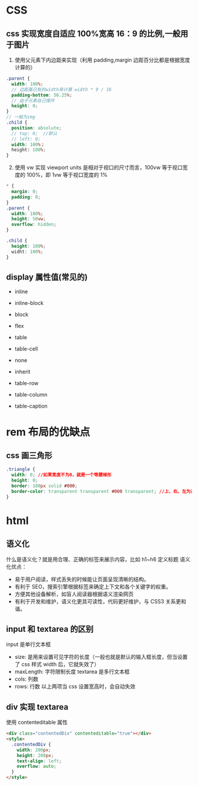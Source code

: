 # CSS

## css 实现宽度自适应 100%宽高 16：9 的比例,一般用于图片

1. 使用父元素下内边距来实现（利用 padding,margin 边距百分比都是根据宽度计算的）

```scss
.parent {
  width: 100%;
  // 边距基已有的width来计算 width * 9 / 16
  padding-bottom: 56.25%;
  // 由子元素自己撑开
  height: 0;
}
// 一般为img
.child {
  position: absolute;
  // top: 0;  //默认
  // left: 0;
  width: 100%；
  height: 100%;
}
```

2. 使用 vw 实现
   viewport units 是相对于视口的尺寸而言，100vw 等于视口宽度的 100%，即 1vw 等于视口宽度的 1%

```css
* {
  margin: 0;
  padding: 0;
}
.parent {
  width: 100%;
  height: 50vw;
  overflow: hidden;
}

.child {
  height: 100%;
  widht: 100%;
}
```

## display 属性值(常见的)

- inline
- inline-block
- block
- flex
- table
- table-cell
- none
- inherit

- table-row
- table-column
- table-caption

# rem 布局的优缺点

## css 画三角形

```css
.triangle {
  width: 0; //如果宽度不为0，就是一个等腰梯形
  height: 0;
  border: 100px solid #000;
  border-color: transparent transparent #000 transparent; //上、右、左为透明，底边为黑色
}
```

# html

## 语义化

什么是语义化？就是用合理、正确的标签来展示内容，比如 h1~h6 定义标题
语义化优点：

- 易于用户阅读，样式丢失的时候能让页面呈现清晰的结构。
- 有利于 SEO，搜索引擎根据标签来确定上下文和各个关键字的权重。
- 方便其他设备解析，如盲人阅读器根据语义渲染网页
- 有利于开发和维护，语义化更具可读性，代码更好维护，与 CSS3 关系更和谐。

## input 和 textarea 的区别

input 是单行文本框

- size: 是用来设置可见字符的长度（一般也就是默认的输入框长度，但当设置了 css 样式 width 后，它就失效了）
- maxLength: 字符限制长度
  textarea 是多行文本框
- cols: 列数
- rows: 行数
  以上两项当 css 设置宽高时，会自动失效

## div 实现 textarea

使用 contenteditable 属性

```html
<div class="contentedDiv" contenteditable="true"></div>
<style>
  .contentedDiv {
    width: 200px;
    height: 200px;
    text-align: left;
    overflow: auto;
  }
</style>
```
